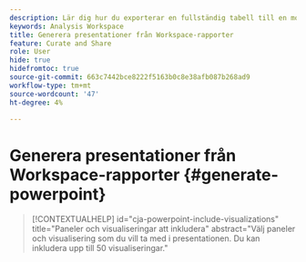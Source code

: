 ```yaml
---
description: Lär dig hur du exporterar en fullständig tabell till en molnplats.
keywords: Analysis Workspace
title: Generera presentationer från Workspace-rapporter
feature: Curate and Share
role: User
hide: true
hidefromtoc: true
source-git-commit: 663c7442bce8222f5163b0c8e38afb087b268ad9
workflow-type: tm+mt
source-wordcount: '47'
ht-degree: 4%

---
```


# Generera presentationer från Workspace-rapporter {#generate-powerpoint}

<!-- markdownlint-disable MD034 -->

>[!CONTEXTUALHELP]
>id="cja-powerpoint-include-visualizations"
>title="Paneler och visualiseringar att inkludera"
>abstract="Välj paneler och visualisering som du vill ta med i presentationen. Du kan inkludera upp till 50 visualiseringar."

<!-- markdownlint-enable MD034 -->

